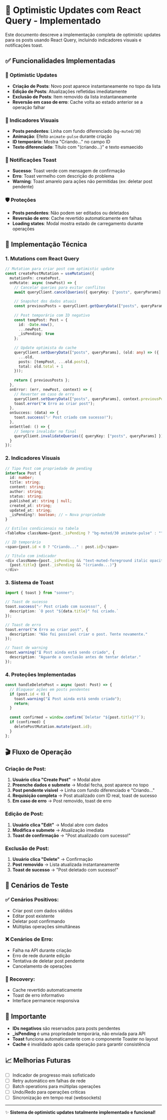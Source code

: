# 🚀 Optimistic Updates com React Query - Implementado

Este documento descreve a implementação completa de optimistic updates para os posts usando React Query, incluindo indicadores visuais e notificações toast.

## ✅ Funcionalidades Implementadas

### 🎯 Optimistic Updates
- **Criação de Posts**: Novo post aparece instantaneamente no topo da lista
- **Edição de Posts**: Atualizações refletidas imediatamente  
- **Exclusão de Posts**: Item removido da lista instantaneamente
- **Reversão em caso de erro**: Cache volta ao estado anterior se a operação falhar

### 🎨 Indicadores Visuais
- **Posts pendentes**: Linha com fundo diferenciado (`bg-muted/30`)
- **Animação**: Efeito `animate-pulse` durante criação
- **ID temporário**: Mostra "Criando..." no campo ID
- **Texto diferenciado**: Título com "(criando...)" e texto esmaecido

### 🔔 Notificações Toast
- **Sucesso**: Toast verde com mensagem de confirmação
- **Erro**: Toast vermelho com descrição do problema
- **Warning**: Toast amarelo para ações não permitidas (ex: deletar post pendente)

### 🛡️ Proteções
- **Posts pendentes**: Não podem ser editados ou deletados
- **Reversão de erro**: Cache revertido automaticamente em falhas
- **Loading states**: Modal mostra estado de carregamento durante operações

## 🔧 Implementação Técnica

### 1. Mutations com React Query

```typescript
// Mutation para criar post com optimistic update
const createPostMutation = useMutation({
  mutationFn: createPost,
  onMutate: async (newPost) => {
    // Cancelar queries para evitar conflitos
    await queryClient.cancelQueries({ queryKey: ["posts", queryParams] });
    
    // Snapshot dos dados atuais
    const previousPosts = queryClient.getQueryData(["posts", queryParams]);
    
    // Post temporário com ID negativo
    const tempPost: Post = {
      id: -Date.now(),
      ...newPost,
      _isPending: true
    };
    
    // Update optimista do cache
    queryClient.setQueryData(["posts", queryParams], (old: any) => ({
      ...old,
      posts: [tempPost, ...old.posts],
      total: old.total + 1
    }));
    
    return { previousPosts };
  },
  onError: (err, newPost, context) => {
    // Reverter em caso de erro
    queryClient.setQueryData(["posts", queryParams], context.previousPosts);
    toast.error("❌ Erro ao criar post");
  },
  onSuccess: (data) => {
    toast.success("✅ Post criado com sucesso!");
  },
  onSettled: () => {
    // Sempre invalidar no final
    queryClient.invalidateQueries({ queryKey: ["posts", queryParams] });
  }
});
```

### 2. Indicadores Visuais

```typescript
// Tipo Post com propriedade de pending
interface Post {
  id: number;
  title: string;
  content: string;
  author: string;
  status: string;
  published_at: string | null;
  created_at: string;
  updated_at: string;
  _isPending?: boolean; // ← Nova propriedade
}

// Estilos condicionais na tabela
<TableRow className={post._isPending ? "bg-muted/30 animate-pulse" : ""}>

// ID temporário
<span>{post.id < 0 ? "Criando..." : post.id}</span>

// Título com indicador
<div className={post._isPending && "text-muted-foreground italic opacity-75"}>
  {post.title} {post._isPending && "(criando...)"}
</div>
```

### 3. Sistema de Toast

```typescript
import { toast } from "sonner";

// Toast de sucesso
toast.success("✅ Post criado com sucesso!", {
  description: `O post "${data.title}" foi criado.`
});

// Toast de erro
toast.error("❌ Erro ao criar post", {
  description: "Não foi possível criar o post. Tente novamente."
});

// Toast de warning
toast.warning("⏳ Post ainda está sendo criado", {
  description: "Aguarde a conclusão antes de tentar deletar."
});
```

### 4. Proteções Implementadas

```typescript
const handleDeletePost = async (post: Post) => {
  // Bloquear ações em posts pendentes
  if (post.id < 0) {
    toast.warning("⏳ Post ainda está sendo criado");
    return;
  }
  
  const confirmed = window.confirm(`Deletar "${post.title}"?`);
  if (confirmed) {
    deletePostMutation.mutate(post.id);
  }
};
```

## 🎬 Fluxo de Operação

### Criação de Post:
1. **Usuário clica "Create Post"** → Modal abre
2. **Preenche dados e submete** → Modal fecha, post aparece no topo
3. **Post pendente visível** → Linha com fundo diferenciado e "Criando..."
4. **Requisição completa** → Post atualizado com ID real, toast de sucesso
5. **Em caso de erro** → Post removido, toast de erro

### Edição de Post:
1. **Usuário clica "Edit"** → Modal abre com dados
2. **Modifica e submete** → Atualização imediata
3. **Toast de confirmação** → "Post atualizado com sucesso!"

### Exclusão de Post:
1. **Usuário clica "Delete"** → Confirmação
2. **Post removido** → Lista atualizada instantaneamente
3. **Toast de sucesso** → "Post deletado com sucesso!"

## 🧪 Cenários de Teste

### ✅ Cenários Positivos:
- Criar post com dados válidos
- Editar post existente
- Deletar post confirmando
- Múltiplas operações simultâneas

### ❌ Cenários de Erro:
- Falha na API durante criação
- Erro de rede durante edição
- Tentativa de deletar post pendente
- Cancelamento de operações

### 🔄 Recovery:
- Cache revertido automaticamente
- Toast de erro informativo
- Interface permanece responsiva

## 🚨 Importante

- **IDs negativos** são reservados para posts pendentes
- **_isPending** é uma propriedade temporária, não enviada para API
- **Toast** funciona automaticamente com o componente Toaster no layout
- **Cache** é invalidado após cada operação para garantir consistência

## 📈 Melhorias Futuras

- [ ] Indicador de progresso mais sofisticado
- [ ] Retry automático em falhas de rede
- [ ] Batch operations para múltiplas operações
- [ ] Undo/Redo para operações críticas
- [ ] Sincronização em tempo real (websockets)

---

✨ **Sistema de optimistic updates totalmente implementado e funcional!**
